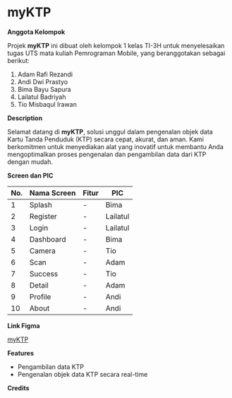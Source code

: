 
# myKTP

**Anggota Kelompok**

Projek **myKTP** ini dibuat oleh kelompok 1 kelas TI-3H untuk menyelesaikan tugas UTS mata kuliah Pemrograman Mobile, yang beranggotakan sebagai berikut:

1. Adam Rafi Rezandi	  
2. Andi Dwi Prastyo		 
3. Bima Bayu Sapura		  
4. Lailatul Badriyah	   
5. Tio Misbaqul Irawan	  

**Description**

Selamat datang di **myKTP**, solusi unggul dalam pengenalan objek data Kartu Tanda Penduduk (KTP) secara cepat, akurat, dan aman. Kami berkomitmen untuk menyediakan alat yang inovatif untuk membantu Anda mengoptimalkan proses pengenalan dan pengambilan data dari KTP dengan mudah.

**Screen dan PIC**

| No. | Nama Screen | Fitur | PIC      |
| --- | ----------- | ----- | -------- |
| 1   | Splash      | -     | Bima     |
| 2   | Register    | -     | Lailatul |
| 3   | Login       | -     | Lailatul |
| 4   | Dashboard   | -     | Bima     |
| 5   | Camera      | -     | Tio      |
| 6   | Scan        | -     | Adam     |
| 7   | Success     | -     | Tio      |
| 8   | Detail      | -     | Adam     |
| 9   | Profile     | -     | Andi     |
| 10  | About       | -     | Andi     |

**Link Figma**

[myKTP](https://www.figma.com/file/wPNvGmFh1RK1XG6IFo5pbW/Desain-UI?type=design&node-id=1-44797&mode=design&t=Ba2hSdCxFDb6XYsN-0)

**Features**

- Pengambilan data KTP
- Pengenalan objek data KTP secara real-time

**Credits**

